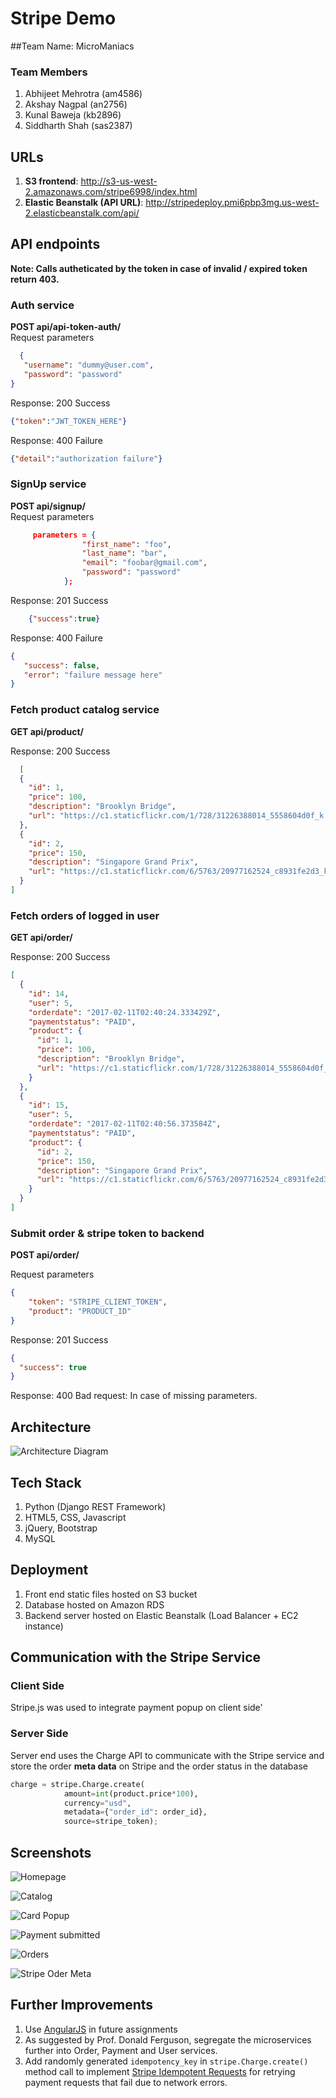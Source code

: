 # Stripe Demo

##Team Name: MicroManiacs

### Team Members
1. Abhijeet Mehrotra (am4586)
2. Akshay Nagpal (an2756)
3. Kunal Baweja (kb2896)
4. Siddharth Shah (sas2387)

## URLs
1. **S3 frontend**: http://s3-us-west-2.amazonaws.com/stripe6998/index.html
2. **Elastic Beanstalk (API URL)**: http://stripedeploy.pmi6pbp3mg.us-west-2.elasticbeanstalk.com/api/

## API endpoints
**Note: Calls autheticated by the token in case of invalid / expired token return 403.**
### Auth service     

**POST api/api-token-auth/**   
Request parameters
```json
  {
   "username": "dummy@user.com",
   "password": "password"
}
```

 Response: 200 Success
 
```json
{"token":"JWT_TOKEN_HERE"}
```

Response: 400 Failure

```json
{"detail":"authorization failure"}
```

### SignUp service
**POST api/signup/**   
Request parameters  

```json
     parameters = {
                "first_name": "foo",
                "last_name": "bar",
                "email": "foobar@gmail.com",
                "password": "password"
            };
```

Response: 201 Success  

```json
    {"success":true}
```

Response: 400 Failure

```json
{
   "success": false,
   "error": "failure message here"
}
```

### Fetch product catalog service

**GET api/product/**    

Response: 200 Success

```json
  [
  {
    "id": 1,
    "price": 100,
    "description": "Brooklyn Bridge",
    "url": "https://c1.staticflickr.com/1/728/31226388014_5558604d0f_k.jpg"
  },
  {
    "id": 2,
    "price": 150,
    "description": "Singapore Grand Prix",
    "url": "https://c1.staticflickr.com/6/5763/20977162524_c8931fe2d3_k.jpg"
  }
]
```

### Fetch orders of logged in user

**GET api/order/**    

Response: 200 Success

```json
[
  {
    "id": 14,
    "user": 5,
    "orderdate": "2017-02-11T02:40:24.333429Z",
    "paymentstatus": "PAID",
    "product": {
      "id": 1,
      "price": 100,
      "description": "Brooklyn Bridge",
      "url": "https://c1.staticflickr.com/1/728/31226388014_5558604d0f_k.jpg"
    }
  },
  {
    "id": 15,
    "user": 5,
    "orderdate": "2017-02-11T02:40:56.373584Z",
    "paymentstatus": "PAID",
    "product": {
      "id": 2,
      "price": 150,
      "description": "Singapore Grand Prix",
      "url": "https://c1.staticflickr.com/6/5763/20977162524_c8931fe2d3_k.jpg"
    }
  }
]
```

### Submit order &amp; stripe token to backend ###

**POST api/order/**  

Request parameters    

```json
{
    "token": "STRIPE_CLIENT_TOKEN",
    "product": "PRODUCT_ID"
}
```

Response: 201 Success
  
```json
{
  "success": true
}
```

Response: 400 Bad request: In case of missing parameters.    

## Architecture ##
![Architecture Diagram](https://raw.githubusercontent.com/bawejakunal/stripe-demo/master/screenshots/Architecture.jpg?token=AEfjci-OnBMNofT_MGshD_k4ilopAdSkks5Yp6fwwA%3D%3D "Architecture Diagram")

## Tech Stack
1. Python (Django REST Framework)
2. HTML5, CSS, Javascript
3. jQuery, Bootstrap
4. MySQL

## Deployment
1. Front end static files hosted on S3 bucket
2. Database hosted on Amazon RDS
3. Backend server hosted on Elastic Beanstalk (Load Balancer + EC2 instance)

## Communication with the Stripe Service ##
### Client Side ###
Stripe.js was used to integrate payment popup on client side'
### Server Side ###
Server end uses the Charge API to communicate with the Stripe service and store the order **meta data** on Stripe and the order status in the database
```python
charge = stripe.Charge.create(
            amount=int(product.price*100),
            currency="usd",
            metadata={"order_id": order_id},
            source=stripe_token);
```
## Screenshots 
![Homepage](https://raw.githubusercontent.com/bawejakunal/stripe-demo/master/screenshots/home.png?token=AEfjcjQ9VMv2yIekNWJe5cetgrbk856Rks5Yp6qQwA%3D%3D "Homepage")

![Catalog](https://raw.githubusercontent.com/bawejakunal/stripe-demo/master/screenshots/card_popup.png?token=AEfjcvJmBo945Nja1luvW5o3EFUZdVOTks5Yp6gLwA%3D%3D "Catalog")

![Card Popup](https://raw.githubusercontent.com/bawejakunal/stripe-demo/master/screenshots/card_popup.png?token=AEfjcj_5Y3tZOmL6VHWmy5Rw9fxFKj1Aks5Yp6s9wA%3D%3D "Card Popup")

![Payment submitted](https://raw.githubusercontent.com/bawejakunal/stripe-demo/master/screenshots/payment_submitted.png?token=AEfjcuVDduoWWE_6YJ-WqK6GiiBtPrIfks5Yp6r7wA%3D%3D "Payment submitted")

![Orders](https://raw.githubusercontent.com/bawejakunal/stripe-demo/master/screenshots/orders.png?token=AEfjcn3LhHthr4Ahlv7TUCTd4r6143HKks5Yp6rOwA%3D%3D "Orders by user")

![Stripe Oder Meta](https://raw.githubusercontent.com/bawejakunal/stripe-demo/master/screenshots/stripe_order_meta.png?token=AEfjcqrMeDc4srLO5PE9fCWJVPQQ61SKks5Yp6sRwA%3D%3D "Stripe Metadata")


## Further Improvements
1. Use [AngularJS](https://angularjs.org/) in future assignments
2. As suggested by Prof. Donald Ferguson, segregate the microservices further into Order, Payment and User services.
3. Add randomly generated `idempotency_key` in `stripe.Charge.create()` method call to implement [Stripe Idempotent Requests](https://stripe.com/docs/api/python#idempotent_requests) for retrying payment requests that fail due to network errors.
